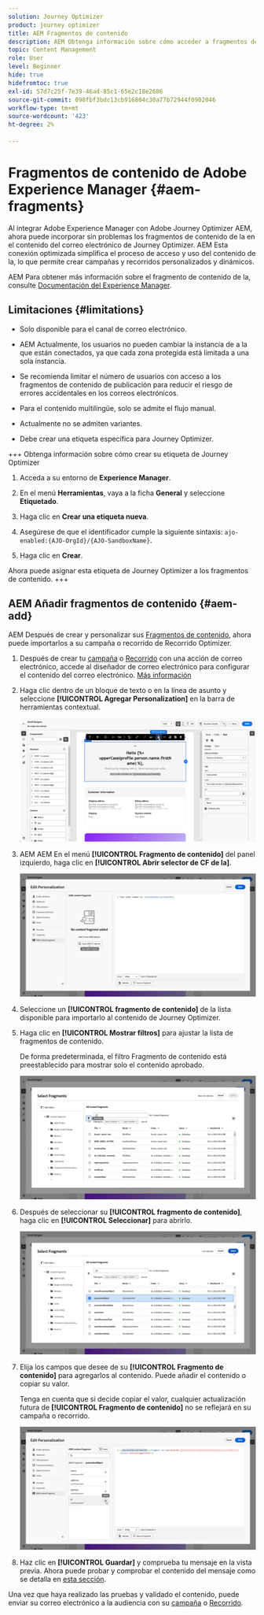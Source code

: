 ```yaml
---
solution: Journey Optimizer
product: journey optimizer
title: AEM Fragmentos de contenido
description: AEM Obtenga información sobre cómo acceder a fragmentos de contenido y administrarlos de forma
topic: Content Management
role: User
level: Beginner
hide: true
hidefromtoc: true
exl-id: 57d7c25f-7e39-46ad-85c1-65e2c18e2686
source-git-commit: 098fbf3bdc13cb916804c30a77b72944f0902046
workflow-type: tm+mt
source-wordcount: '423'
ht-degree: 2%

---
```


# Fragmentos de contenido de Adobe Experience Manager {#aem-fragments}

Al integrar Adobe Experience Manager con Adobe Journey Optimizer AEM, ahora puede incorporar sin problemas los fragmentos de contenido de la en el contenido del correo electrónico de Journey Optimizer. AEM Esta conexión optimizada simplifica el proceso de acceso y uso del contenido de la, lo que permite crear campañas y recorridos personalizados y dinámicos.

AEM Para obtener más información sobre el fragmento de contenido de la, consulte [Documentación del Experience Manager](https://experienceleague.adobe.com/en/docs/experience-manager-cloud-service/content/sites/authoring/fragments/content-fragments).

## Limitaciones {#limitations}

* Solo disponible para el canal de correo electrónico.

* AEM Actualmente, los usuarios no pueden cambiar la instancia de a la que están conectados, ya que cada zona protegida está limitada a una sola instancia.

* Se recomienda limitar el número de usuarios con acceso a los fragmentos de contenido de publicación para reducir el riesgo de errores accidentales en los correos electrónicos.

* Para el contenido multilingüe, solo se admite el flujo manual.

* Actualmente no se admiten variantes.

* Debe crear una etiqueta específica para Journey Optimizer.

+++ Obtenga información sobre cómo crear su etiqueta de Journey Optimizer

   1. Acceda a su entorno de **Experience Manager**.

   1. En el menú **Herramientas**, vaya a la ficha **General** y seleccione **Etiquetado**.

   1. Haga clic en **Crear una etiqueta nueva**.

   1. Asegúrese de que el identificador cumple la siguiente sintaxis: `ajo-enabled:{AJO-OrgId}/{AJO-SandboxName}`.

   1. Haga clic en **Crear**.

  Ahora puede asignar esta etiqueta de Journey Optimizer a los fragmentos de contenido.
+++

## AEM Añadir fragmentos de contenido {#aem-add}

AEM Después de crear y personalizar sus [Fragmentos de contenido](https://experienceleague.adobe.com/en/docs/experience-manager-cloud-service/content/sites/authoring/fragments/content-fragments), ahora puede importarlos a su campaña o recorrido de Recorrido Optimizer.

1. Después de crear tu [campaña](../email/create-email.md) o [Recorrido](../email/create-email.md) con una acción de correo electrónico, accede al diseñador de correo electrónico para configurar el contenido del correo electrónico. [Más información](../email/get-started-email-design.md)

1. Haga clic dentro de un bloque de texto o en la línea de asunto y seleccione **[!UICONTROL Agregar Personalization]** en la barra de herramientas contextual.

   ![](assets/aem_campaign_2.png)

1. AEM AEM En el menú **[!UICONTROL Fragmento de contenido]** del panel izquierdo, haga clic en **[!UICONTROL Abrir selector de CF de la]**.

   ![](assets/aem_campaign_3.png)

1. Seleccione un **[!UICONTROL fragmento de contenido]** de la lista disponible para importarlo al contenido de Journey Optimizer.

1. Haga clic en **[!UICONTROL Mostrar filtros]** para ajustar la lista de fragmentos de contenido.

   De forma predeterminada, el filtro Fragmento de contenido está preestablecido para mostrar solo el contenido aprobado.

   ![](assets/aem_campaign_4.png)

1. Después de seleccionar su **[!UICONTROL fragmento de contenido]**, haga clic en **[!UICONTROL Seleccionar]** para abrirlo.

   ![](assets/aem_campaign_5.png)

1. Elija los campos que desee de su **[!UICONTROL Fragmento de contenido]** para agregarlos al contenido. Puede añadir el contenido o copiar su valor.

   Tenga en cuenta que si decide copiar el valor, cualquier actualización futura de **[!UICONTROL Fragmento de contenido]** no se reflejará en su campaña o recorrido.

   ![](assets/aem_campaign_6.png)

1. Haz clic en **[!UICONTROL Guardar]** y comprueba tu mensaje en la vista previa. Ahora puede probar y comprobar el contenido del mensaje como se detalla en [esta sección](preview.md).

Una vez que haya realizado las pruebas y validado el contenido, puede enviar su correo electrónico a la audiencia con su [campaña](../campaigns/review-activate-campaign.md) o [Recorrido](../building-journeys/publishing-the-journey.md).
